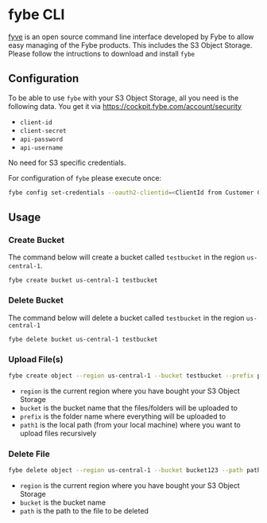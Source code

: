 # fybe CLI

[fyve](https://github.com/fybecom/fybe) is an open source command line interface developed by Fybe to allow easy managing of the Fybe products. This includes the S3 Object Storage. Please follow the intructions to download and install `fybe`

## Configuration

To be able to use `fybe` with your S3 Object Storage, all you need is the following data. You get it via <https://cockpit.fybe.com/account/security>

* `client-id`
* `client-secret`
* `api-password`
* `api-username`

No need for S3 specific credentials.

For configuration of `fybe` please execute once:

```sh
fybe config set-credentials --oauth2-clientid=<ClientId from Customer Control Panel> --oauth2-client-secret=<ClientSecret from Customer Control Panel> --oauth2-user=<API User from Customer Control Panel> --oauth2-password=<API Password from Customer Control Panel>
```

## Usage

### Create Bucket

The command below will create a bucket called `testbucket` in the region `us-central-1`.

```shell
fybe create bucket us-central-1 testbucket
```

### Delete Bucket

The command below will delete a bucket called `testbucket` in the region `us-central-1`

```shell
fybe delete bucket us-central-1 testbucket
```

### Upload File(s)

```sh
fybe create object --region us-central-1 --bucket testbucket --prefix prefix1/ --path path1
```

* `region` is the current region where you have bought your S3 Object Storage
* `bucket` is the bucket name that the files/folders will be uploaded to
* `prefix` is the folder name where everything will be uploaded to
* `path1` is the local path (from your local machine) where you want to upload files recursively

### Delete File

```sh
fybe delete object --region us-central-1 --bucket bucket123 --path path1/fileName
```

* `region` is the current region where you have bought your S3 Object Storage
* `bucket` is the bucket name
* `path` is the path to the file to be deleted
